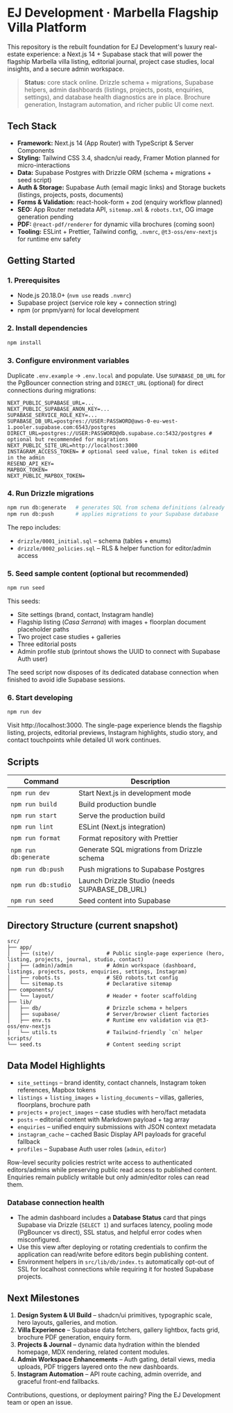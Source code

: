 # EJ Development · Marbella Flagship Villa Platform

This repository is the rebuilt foundation for EJ Development&apos;s luxury real-estate experience: a Next.js 14 + Supabase stack that will power the flagship Marbella villa listing, editorial journal, project case studies, local insights, and a secure admin workspace.

> **Status:** core stack online. Drizzle schema + migrations, Supabase helpers, admin dashboards (listings, projects, posts, enquiries, settings), and database health diagnostics are in place. Brochure generation, Instagram automation, and richer public UI come next.

## Tech Stack

- **Framework:** Next.js 14 (App Router) with TypeScript & Server Components
- **Styling:** Tailwind CSS 3.4, shadcn/ui ready, Framer Motion planned for micro-interactions
- **Data:** Supabase Postgres with Drizzle ORM (schema + migrations + seed script)
- **Auth & Storage:** Supabase Auth (email magic links) and Storage buckets (listings, projects, posts, documents)
- **Forms & Validation:** react-hook-form + zod (enquiry workflow planned)
- **SEO:** App Router metadata API, `sitemap.xml` & `robots.txt`, OG image generation pending
- **PDF:** `@react-pdf/renderer` for dynamic villa brochures (coming soon)
- **Tooling:** ESLint + Prettier, Tailwind config, `.nvmrc`, `@t3-oss/env-nextjs` for runtime env safety

## Getting Started

### 1. Prerequisites

- Node.js 20.18.0+ (`nvm use` reads `.nvmrc`)
- Supabase project (service role key + connection string)
- npm (or pnpm/yarn) for local development

### 2. Install dependencies

```bash
npm install
```

### 3. Configure environment variables

Duplicate `.env.example` → `.env.local` and populate. Use `SUPABASE_DB_URL` for the PgBouncer connection string and `DIRECT_URL` (optional) for direct connections during migrations:

```
NEXT_PUBLIC_SUPABASE_URL=...
NEXT_PUBLIC_SUPABASE_ANON_KEY=...
SUPABASE_SERVICE_ROLE_KEY=...
SUPABASE_DB_URL=postgres://USER:PASSWORD@aws-0-eu-west-1.pooler.supabase.com:6543/postgres
DIRECT_URL=postgres://USER:PASSWORD@db.supabase.co:5432/postgres # optional but recommended for migrations
NEXT_PUBLIC_SITE_URL=http://localhost:3000
INSTAGRAM_ACCESS_TOKEN= # optional seed value, final token is edited in the admin
RESEND_API_KEY=
MAPBOX_TOKEN=
NEXT_PUBLIC_MAPBOX_TOKEN=
```

### 4. Run Drizzle migrations

```bash
npm run db:generate   # generates SQL from schema definitions (already committed)
npm run db:push       # applies migrations to your Supabase database
```

The repo includes:

- `drizzle/0001_initial.sql` – schema (tables + enums)
- `drizzle/0002_policies.sql` – RLS & helper function for editor/admin access

### 5. Seed sample content (optional but recommended)

```bash
npm run seed
```

This seeds:

- Site settings (brand, contact, Instagram handle)
- Flagship listing (_Casa Serrana_) with images + floorplan document placeholder paths
- Two project case studies + galleries
- Three editorial posts
- Admin profile stub (printout shows the UUID to connect with Supabase Auth user)

The seed script now disposes of its dedicated database connection when finished to avoid idle Supabase sessions.

### 6. Start developing

```bash
npm run dev
```

Visit http://localhost:3000. The single-page experience blends the flagship listing, projects, editorial previews, Instagram highlights, studio story, and contact touchpoints while detailed UI work continues.

## Scripts

| Command | Description |
| --- | --- |
| `npm run dev` | Start Next.js in development mode |
| `npm run build` | Build production bundle |
| `npm run start` | Serve the production build |
| `npm run lint` | ESLint (Next.js integration) |
| `npm run format` | Format repository with Prettier |
| `npm run db:generate` | Generate SQL migrations from Drizzle schema |
| `npm run db:push` | Push migrations to Supabase Postgres |
| `npm run db:studio` | Launch Drizzle Studio (needs SUPABASE_DB_URL) |
| `npm run seed` | Seed content into Supabase |

## Directory Structure (current snapshot)

```
src/
├── app/
│   ├── (site)/                 # Public single-page experience (hero, listing, projects, journal, studio, contact)
│   ├── (admin)/admin           # Admin workspace (dashboard, listings, projects, posts, enquiries, settings, Instagram)
│   ├── robots.ts               # SEO robots.txt config
│   └── sitemap.ts              # Declarative sitemap
├── components/
│   └── layout/                 # Header + footer scaffolding
├── lib/
│   ├── db/                     # Drizzle schema + helpers
│   ├── supabase/               # Server/browser client factories
│   ├── env.ts                  # Runtime env validation via @t3-oss/env-nextjs
│   └── utils.ts                # Tailwind-friendly `cn` helper
scripts/
└── seed.ts                     # Content seeding script
```

## Data Model Highlights

- `site_settings` – brand identity, contact channels, Instagram token references, Mapbox tokens
- `listings` + `listing_images` + `listing_documents` – villas, galleries, floorplans, brochure path
- `projects` + `project_images` – case studies with hero/fact metadata
- `posts` – editorial content with Markdown payload + tag array
- `enquiries` – unified enquiry submissions with JSON context metadata
- `instagram_cache` – cached Basic Display API payloads for graceful fallback
- `profiles` – Supabase Auth user roles (`admin`, `editor`)

Row-level security policies restrict write access to authenticated editors/admins while preserving public read access to published content. Enquiries remain publicly writable but only admin/editor roles can read them.

### Database connection health

- The admin dashboard includes a **Database Status** card that pings Supabase via Drizzle (`SELECT 1`) and surfaces latency, pooling mode (PgBouncer vs direct), SSL status, and helpful error codes when misconfigured.
- Use this view after deploying or rotating credentials to confirm the application can read/write before editors begin publishing content.
- Environment helpers in `src/lib/db/index.ts` automatically opt-out of SSL for localhost connections while requiring it for hosted Supabase projects.

## Next Milestones

1. **Design System & UI Build** – shadcn/ui primitives, typographic scale, hero layouts, galleries, and motion.
2. **Villa Experience** – Supabase data fetchers, gallery lightbox, facts grid, brochure PDF generation, enquiry form.
3. **Projects & Journal** – dynamic data hydration within the blended homepage, MDX rendering, related content modules.
4. **Admin Workspace Enhancements** – Auth gating, detail views, media uploads, PDF triggers layered onto the new dashboards.
5. **Instagram Automation** – API route caching, admin override, and graceful front-end fallbacks.

Contributions, questions, or deployment pairing? Ping the EJ Development team or open an issue.
